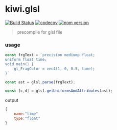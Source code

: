 # kiwi.glsl
[![Build Status](https://travis-ci.org/axmand/kiwi.glsl.svg?branch=master)](https://travis-ci.org/axmand/kiwi.glsl)
[![codecov](https://codecov.io/gh/axmand/kiwi.glsl/branch/master/graph/badge.svg)](https://codecov.io/gh/axmand/kiwi.glsl)
[![npm version](https://badge.fury.io/js/kiwi.glsl.svg)](https://badge.fury.io/js/kiwi.glsl)

> precompile for glsl file
### usage ###
```javascript
const frgText = `precision mediump float;
uniform float time;
void main() {
	gl_FragColor = vec4(1, 0, 0.5, time);
}`

const ast = glsl.parse(frgText);

const [c,d] = glsl.getUniformsAndAttributes(ast);
```
output
``` javascript
{
    name:"time"
    type:"float"
}
```